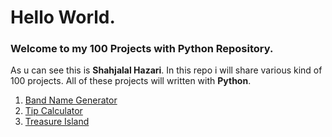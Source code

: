 # Hello World.
### Welcome to my 100 Projects with Python Repository.
As u can see this is **Shahjalal Hazari**. In this repo i will share various kind of 100 projects. All of these projects will written with **Python**.

01. [Band Name Generator](https://github.com/shahjalalhazari/100-Projects-with-Python/tree/main/band-name-generator "Band Name Generator")
02. [Tip Calculator](https://github.com/shahjalalhazari/100-Projects-with-Python/tree/main/02.%20Tip%20Calculator "Tip Calculator")
03. [Treasure Island](https://github.com/shahjalalhazari/100-Projects-with-Python/tree/main/03.%20Treasure%20Island "Treasure Island")
 
